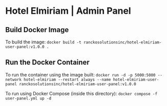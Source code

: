 # Hotel Elmiriam | Admin Panel

## Build Docker Image

To build the image:
`docker build -t ranckosolutionsinc/hotel-elmiriam-user-panel:v1.0.0 . `

## Run the Docker Container

To run the container using the image built:
`docker run -d -p 5000:5000 --network hotel-elmiriam --restart always --name hotel-elmiriam-user-panel ranckosolutionsinc/hotel-elmiriam-user-panel:v1.0.0`

To run using Docker Compose (inside this directory):
`docker compose -f user-panel.yml up -d`
